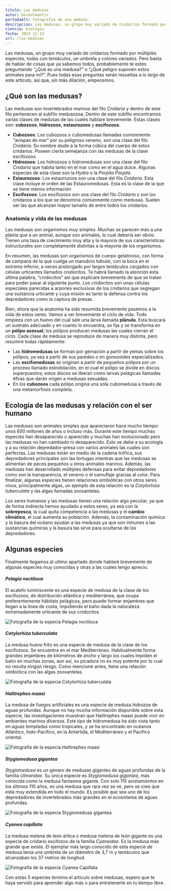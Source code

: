 ```yaml
---
titulo: Las medusas
autor: borealmantis
portadaAlt: Fotografía de una medusa.
descripcion: Las medusas, un grupo muy variado de cnidarios formado por múltiples especies, todas con tentáculos, un umbrela y colores variados.
ciencia: biología
fecha: 2023-11-13
url: /las-medusas
---
```


Las medusas, un grupo muy variado de cnidarios formado por múltiples especies, todas con tentáculos, un umbrela y colores variados. Pero basta de hablar de cosas que ya sabemos todos, probablemente te estes preguntando “¿Qué es una medusa?” o “¿Qué peligro suponen estos animales para mí?”. Pues todas esas preguntas serán resueltas a lo largo de este artículo, así que, sin más dilación, empecemos.

## ¿Qué son las medusas?

Las medusas son invertebrados marinos del filo *Cnidaria* y dentro de este filo pertenecen al subfilo medusozoa.  Dentro de este subfilo encontramos varias clases de medusas de las cuales hablare brevemente. Estas clases son: **cubozoos**, **hidrozoos**, **estaurozoos** y **escifozoos**.

- **Cubozoos**: Los cubozoos o cubomedusas llamadas comúnmente “avispas de mar” por su peligroso veneno, son una clase del filo *Cnidaria*. Su nombre alude a la forma cúbica del cuerpo de estos cnidarios. Poseen cierta semejanza con las medusas de la clase escifozoos
- **Hidrozoos**: Los hidrozoos o hidromedusas son una clase del filo *Cnidaria* que habita tanto en el mar como en el agua dulce. Algunas especies de esta clase son la *Hydra* o la *Porpita Porpita*.
- **Estaurozoos**: Los estaurozoos son una clase del filo *Cnidaria*. Esta clase incluye el orden de las Estauromedusas. Esta es la clase de la que se tiene menos información
- **Escifozoos**: Los escifozoos son una clase del filo *Cnidaria* y son los cnidarios a los que se denomina comúnmente como medusas. Suelen ser las que alcanzan mayor tamaño de entre todos los cnidarios.

### Anatomía y vida de las medusas

Las medusas son organismos muy simples. Muchas se parecen más a una planta que a un animal, aunque son animales, lo cual debería ser obvio. Tienen una tasa de crecimiento muy alta y la mayoría de sus características estructurales son completamente distintas a la mayoría de los organismos.

En resumen, las medusas son organismos de cuerpo gelatinoso, con forma de campana de la que cuelga un manubrio tubular, con la boca en el extremo inferior, a veces prolongado por largos tentáculos cargados con células urticantes llamados cnidocitos. Te habrá llamado la atención esta última palabra, “cnidocitos” así que explicare brevemente de que se tratan para poder pasar al siguiente punto. Los cnidocitos son unas células especiales parecidas a arpones exclusivas de los cnidarios que segregan una sustancia urticante y cuya misión es tanto la defensa contra los depredadores como la captura de presas.

Bien, ahora que la anatomía ha sido resumida brevemente pasemos a la vida de estos seres. Vamos a ver brevemente el ciclo de vida. Todo empieza con un huevo del cual sale una larva llamada **plánula**. Esta buscará un sustrato adecuado y en cuanto lo encuentra, se fija y se transforma en un **pólipo asexual**; los pólipos producen medusas las cuales cierran el ciclo. Cada clase de medusa se reproduce de manera muy distinta, pero resumiré todas rápidamente:
- Las **hidromedusas** se forman por gemación a partir de yemas sobre los pólipos, ya sea a partir de sus paredes o en gonozoides especializados.
- Las **escifomedusas** se originan a partir de pequeños pólipos por un proceso llamado estrobilación, en el cual el pólipo se divide en discos superpuestos; estos discos se liberan como larvas pelágicas llamadas éfiras que darán origen a medusas sexuadas.
- En los **cubozoos** cada pólipo origina una sola cubomedusa a través de una metamorfosis completa.

## Ecología de las medusas y relación con el ser humano

Las medusas son animales simples que aparecieron hace mucho tiempo: unos 600 millones de años o incluso más. Durante este tiempo muchas especies han desaparecido o aparecido y muchas han evolucionado pero las medusas no han cambiado ni desaparecido. Esto se debe a su ecología y a su relación depredador-presa con varios animales las cuales son perfectas. Las medusas están en medio de la cadena trófica, sus depredadores principales son las tortugas mientras que las medusas se alimentan de peces pequeños u otros animales marinos. Además, las medusas han desarrollado múltiples defensas para evitar depredadores como son la transparencia, el veneno o el camuflaje gracias al color. Para finalizar, algunas especies tienen relaciones simbióticas con otros seres vivos, principalmente algas, un ejemplo de esta relación es la *Cotylorhiza tuberculata* y las algas llamadas zooxantelas.

Los seres humanos y las medusas tienen una relación algo peculiar, ya que de forma indirecta hemos ayudado a estos seres, ya sea con la **sobrepesca**, la cual quita competencia a las medusas y el **cambio climático**, el cual aumenta su población. Además, la contaminación química y la basura del océano ayudan a las medusas ya que son inmunes a las sustancias químicas y la basura las sirve para ocultarse de los depredadores. 

## Algunas especies

Finalmente llegamos al ultimo apartado donde hablaré brevemente de algunas especies muy conocidas y otras a las cuales tengo aprecio.

#### *Pelagia noctiluca*

El acalefo luminiscente es una especie de medusa de la clase de los escifozoos, de distribución atlántica y mediterránea, que ocupa preferentemente hábitats pelágicos, pero puede formar enjambres que llegan a la línea de costa, impidiendo el baño dada la naturaleza extremadamente urticante de sus cnidocitos.

![Fotografía de la especia Pelagia noctiluca](/images/contenido/las-medusas/pelagia-noctiluca.webp)

#### *Cotylorhiza tuberculata*

La medusa huevo frito es una especie de medusa de la clase de los escifozoos. Se encuentra en el mar Mediterráneo. Habitualmente forma grandes enjambres de kilómetros de ancho y largo los cuales impiden el baño en muchas zonas, aun así, su picadura no es muy potente por lo cual no resulta ningún riesgo. Como mencioné antes, tiene una relación simbiótica con las algas zooxantelas.

![Fotografía de la especia Cotylorhiza tuberculata](/images/contenido/las-medusas/cotylorhiza-tuberculata.webp)

#### *Halitrephes maasi*

La medusa de fuegos artificiales es una especie de medusa hidrozoa de aguas profundas. Aunque no hay mucha información disponible sobre esta especie, las investigaciones muestran que Halitrephes maasi puede vivir en ambientes marinos diversos. Este tipo de hidromedusa ha sido vista tanto en aguas templadas como tropicales, y se ha encontrado en océanos Atlántico, Indo-Pacífico, en la Antártida, el Mediterráneo y el Pacífico oriental.

![Fotografía de la especia Halitrephes maasi](/images/contenido/las-medusas/halitrephes-maasi.webp)

#### *Stygiomedusa gigantea*

*Stygiomedusa* es un género de medusas gigantes de aguas profundas de la familia *Ulmaridae*. Su única especie es *Stygiomedusa gigantea*, más conocida como la medusa fantasma gigante. Con solo 115 avistamientos en los últimos 110 años, es una medusa que rara vez se ve, pero se cree que está muy extendida en todo el mundo. Es posible que sea uno de los depredadores de invertebrados más grandes en el ecosistema de aguas profundas.

![Fotografía de la especia Stygiomedusa gigantea](/images/contenido/las-medusas/stygiomedusa-gigantea.webp)

#### *Cyanea capillata*

La medusa melena de león ártica o medusa melena de león gigante es una especie de cnidario escifozoo de la familia *Cyaneidae*. Es la medusa más grande que existe. El ejemplar más largo conocido de esta especie de medusa tenía una umbrela de un diámetro de 3,7 m y tentáculos que alcanzaban los 37 metros de longitud.

![Fotografía de la especia Cyanea Capillata](/images/contenido/las-medusas/portada.webp)

Con estas 5 especies termino el articulo sobre medusas, espero que te haya servido para aprender algo más o para entretenerte en tu tiempo libre.